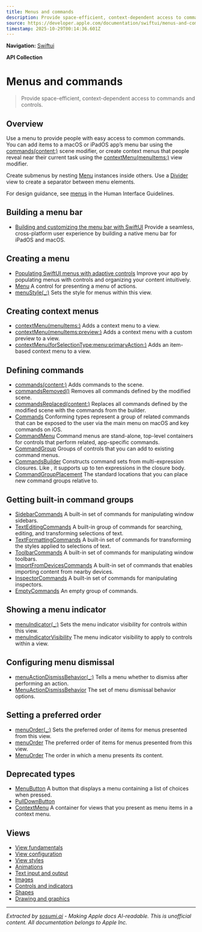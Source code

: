```yaml
---
title: Menus and commands
description: Provide space-efficient, context-dependent access to commands and controls.
source: https://developer.apple.com/documentation/swiftui/menus-and-commands
timestamp: 2025-10-29T00:14:36.601Z
---
```


**Navigation:** [Swiftui](/documentation/swiftui)

**API Collection**

# Menus and commands

> Provide space-efficient, context-dependent access to commands and controls.

## Overview

Use a menu to provide people with easy access to common commands. You can add items to a macOS or iPadOS app’s menu bar using the [commands(content:)](/documentation/swiftui/scene/commands(content:)) scene modifier, or create context menus that people reveal near their current task using the [contextMenu(menuItems:)](/documentation/swiftui/view/contextmenu(menuitems:)) view modifier.



Create submenus by nesting [Menu](/documentation/swiftui/menu) instances inside others. Use a [Divider](/documentation/swiftui/divider) view to create a separator between menu elements.

For design guidance, see [menus](/design/Human-Interface-Guidelines/menus) in the Human Interface Guidelines.

## Building a menu bar

- [Building and customizing the menu bar with SwiftUI](/documentation/swiftui/building-and-customizing-the-menu-bar-with-swiftui) Provide a seamless, cross-platform user experience by building a native menu bar for iPadOS and macOS.

## Creating a menu

- [Populating SwiftUI menus with adaptive controls](/documentation/swiftui/populating-swiftui-menus-with-adaptive-controls) Improve your app by populating menus with controls and organizing your content intuitively.
- [Menu](/documentation/swiftui/menu) A control for presenting a menu of actions.
- [menuStyle(_:)](/documentation/swiftui/view/menustyle(_:)) Sets the style for menus within this view.

## Creating context menus

- [contextMenu(menuItems:)](/documentation/swiftui/view/contextmenu(menuitems:)) Adds a context menu to a view.
- [contextMenu(menuItems:preview:)](/documentation/swiftui/view/contextmenu(menuitems:preview:)) Adds a context menu with a custom preview to a view.
- [contextMenu(forSelectionType:menu:primaryAction:)](/documentation/swiftui/view/contextmenu(forselectiontype:menu:primaryaction:)) Adds an item-based context menu to a view.

## Defining commands

- [commands(content:)](/documentation/swiftui/scene/commands(content:)) Adds commands to the scene.
- [commandsRemoved()](/documentation/swiftui/scene/commandsremoved()) Removes all commands defined by the modified scene.
- [commandsReplaced(content:)](/documentation/swiftui/scene/commandsreplaced(content:)) Replaces all commands defined by the modified scene with the commands from the builder.
- [Commands](/documentation/swiftui/commands) Conforming types represent a group of related commands that can be exposed to the user via the main menu on macOS and key commands on iOS.
- [CommandMenu](/documentation/swiftui/commandmenu) Command menus are stand-alone, top-level containers for controls that perform related, app-specific commands.
- [CommandGroup](/documentation/swiftui/commandgroup) Groups of controls that you can add to existing command menus.
- [CommandsBuilder](/documentation/swiftui/commandsbuilder) Constructs command sets from multi-expression closures. Like , it supports up to ten expressions in the closure body.
- [CommandGroupPlacement](/documentation/swiftui/commandgroupplacement) The standard locations that you can place new command groups relative to.

## Getting built-in command groups

- [SidebarCommands](/documentation/swiftui/sidebarcommands) A built-in set of commands for manipulating window sidebars.
- [TextEditingCommands](/documentation/swiftui/texteditingcommands) A built-in group of commands for searching, editing, and transforming selections of text.
- [TextFormattingCommands](/documentation/swiftui/textformattingcommands) A built-in set of commands for transforming the styles applied to selections of text.
- [ToolbarCommands](/documentation/swiftui/toolbarcommands) A built-in set of commands for manipulating window toolbars.
- [ImportFromDevicesCommands](/documentation/swiftui/importfromdevicescommands) A built-in set of commands that enables importing content from nearby devices.
- [InspectorCommands](/documentation/swiftui/inspectorcommands) A built-in set of commands for manipulating inspectors.
- [EmptyCommands](/documentation/swiftui/emptycommands) An empty group of commands.

## Showing a menu indicator

- [menuIndicator(_:)](/documentation/swiftui/view/menuindicator(_:)) Sets the menu indicator visibility for controls within this view.
- [menuIndicatorVisibility](/documentation/swiftui/environmentvalues/menuindicatorvisibility) The menu indicator visibility to apply to controls within a view.

## Configuring menu dismissal

- [menuActionDismissBehavior(_:)](/documentation/swiftui/view/menuactiondismissbehavior(_:)) Tells a menu whether to dismiss after performing an action.
- [MenuActionDismissBehavior](/documentation/swiftui/menuactiondismissbehavior) The set of menu dismissal behavior options.

## Setting a preferred order

- [menuOrder(_:)](/documentation/swiftui/view/menuorder(_:)) Sets the preferred order of items for menus presented from this view.
- [menuOrder](/documentation/swiftui/environmentvalues/menuorder) The preferred order of items for menus presented from this view.
- [MenuOrder](/documentation/swiftui/menuorder) The order in which a menu presents its content.

## Deprecated types

- [MenuButton](/documentation/swiftui/menubutton) A button that displays a menu containing a list of choices when pressed.
- [PullDownButton](/documentation/swiftui/pulldownbutton)
- [ContextMenu](/documentation/swiftui/contextmenu) A container for views that you present as menu items in a context menu.

## Views

- [View fundamentals](/documentation/swiftui/view-fundamentals)
- [View configuration](/documentation/swiftui/view-configuration)
- [View styles](/documentation/swiftui/view-styles)
- [Animations](/documentation/swiftui/animations)
- [Text input and output](/documentation/swiftui/text-input-and-output)
- [Images](/documentation/swiftui/images)
- [Controls and indicators](/documentation/swiftui/controls-and-indicators)
- [Shapes](/documentation/swiftui/shapes)
- [Drawing and graphics](/documentation/swiftui/drawing-and-graphics)

---

*Extracted by [sosumi.ai](https://sosumi.ai) - Making Apple docs AI-readable.*
*This is unofficial content. All documentation belongs to Apple Inc.*
